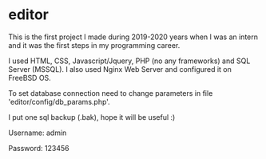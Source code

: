 # editor
This is the first project I made during 2019-2020 years when I was an intern and it was the first steps in my programming career.

I used HTML, CSS, Javascript/Jquery, PHP (no any frameworks) and SQL Server (MSSQL).
I also used Nginx Web Server and configured it on FreeBSD OS.

To set database connection need to change parameters in file 'editor/config/db_params.php'.

I put one sql backup (.bak), hope it will be useful :)

Username: admin

Password: 123456
